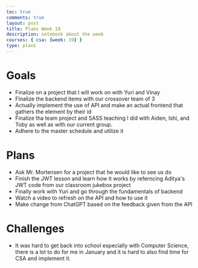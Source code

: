 ```yaml
---
toc: true
comments: true
layout: post
title: Plans Week 19
description: notebook about the week
courses: { csa: {week: 19} }
type: plans
---
```

# Goals
- Finalize on a project that I will work on with Yuri and Vinay
- FInalize the backend items with our crossover team of 3
- Actually implement the use of API and make an actual frontend that gathers the element by their id
- Finalize tha team project and SASS teaching I did with Aiden, Ishi, and Toby as well as with our current group.
- Adhere to the master schedule and utilize it

# Plans
- Ask Mr. Mortensen for a project that he would like to see us do
- Finish the JWT lesson and learn how it works by referncing Aditya's JWT code from our classroom jukebox project
- Finally work with Yuri and go through the fundamentals of backend
- Watch a video to refresh on the API and how to use it
- Make change from ChatGPT based on the feedback given from the API

# Challenges
- It was hard to get back into school especially with Computer Science, there is a lot to do for me in January and it is hard to also find time for CSA and implement it.